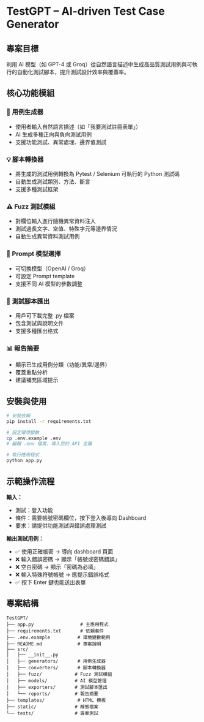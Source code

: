 # TestGPT – AI-driven Test Case Generator

## 專案目標
利用 AI 模型（如 GPT-4 或 Groq）從自然語言描述中生成高品質測試用例與可執行的自動化測試腳本，提升測試設計效率與覆蓋率。

## 核心功能模組

### 📝 用例生成器
- 使用者輸入自然語言描述（如「我要測試註冊表單」）
- AI 生成多種正向與負向測試用例
- 支援功能測試、異常處理、邊界值測試

### 💡 腳本轉換器
- 將生成的測試用例轉換為 Pytest / Selenium 可執行的 Python 測試碼
- 自動生成測試類別、方法、斷言
- 支援多種測試框架

### ⚠️ Fuzz 測試模組
- 對欄位輸入進行隨機異常資料注入
- 測試過長文字、空值、特殊字元等邊界情況
- 自動生成異常資料測試用例

### 🧪 Prompt 模型選擇
- 可切換模型（OpenAI / Groq）
- 可設定 Prompt template
- 支援不同 AI 模型的參數調整

### 📁 測試腳本匯出
- 用戶可下載完整 .py 檔案
- 包含測試與說明文件
- 支援多種匯出格式

### 📊 報告摘要
- 顯示已生成用例分類（功能/異常/邊界）
- 覆蓋重點分析
- 建議補充區域提示

## 安裝與使用

```bash
# 安裝依賴
pip install -r requirements.txt

# 設定環境變數
cp .env.example .env
# 編輯 .env 檔案，填入您的 API 金鑰

# 執行應用程式
python app.py
```

## 示範操作流程

**輸入：**
- 測試：登入功能
- 條件：需要帳號密碼欄位，按下登入後導向 Dashboard
- 要求：請提供功能測試與錯誤處理測試

**輸出測試用例：**
- ✅ 使用正確帳密 → 導向 dashboard 頁面
- ❌ 輸入錯誤密碼 → 顯示「帳號或密碼錯誤」
- ❌ 空白密碼 → 顯示「密碼為必填」
- ❌ 輸入特殊符號帳號 → 應提示錯誤格式
- ✅ 按下 Enter 鍵也能送出表單

## 專案結構

```
TestGPT/
├── app.py                 # 主應用程式
├── requirements.txt       # 依賴套件
├── .env.example          # 環境變數範例
├── README.md             # 專案說明
├── src/
│   ├── __init__.py
│   ├── generators/       # 用例生成器
│   ├── converters/       # 腳本轉換器
│   ├── fuzz/            # Fuzz 測試模組
│   ├── models/          # AI 模型管理
│   ├── exporters/       # 測試腳本匯出
│   └── reports/         # 報告摘要
├── templates/            # HTML 模板
├── static/              # 靜態檔案
└── tests/               # 專案測試
``` 